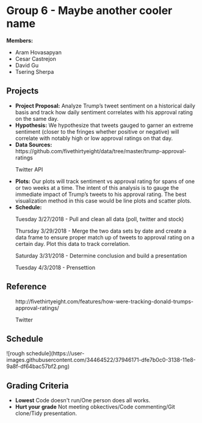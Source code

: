 <h1>Group 6 - Maybe another cooler name</h1>
<p>
<b>Members:</b>
</p>
<ul>
<li>Aram Hovasapyan</li>
<li>Cesar Castrejon</li>
<li>David Gu</li>
<li>Tsering Sherpa</li>
</ul>
<h2>Projects</h2>
<ul>

<li><b>Project Proposal:</b> Analyze Trump’s tweet sentiment on a historical daily basis and track how daily sentiment correlates with his approval rating on the same day.</li>
<li><b>Hypothesis:</b> We hypothesize that tweets gauged to garner an extreme sentiment (closer to the fringes whether positive or negative) will correlate with notably high or low approval ratings on that day. </li>
<li><b>Data Sources:</b> https://github.com/fivethirtyeight/data/tree/master/trump-approval-ratings</li>
<p>
</b></b></b></b></b></b> Twitter API
<li><b>Plots:</b> Our plots will track sentiment vs approval rating for spans of one or two weeks at a time. The intent of this analysis is to gauge the immediate impact of Trump’s tweets to his approval rating. 
The best visualization method in this case would be line plots and scatter plots. 
</li>
<li><b>Schedule:
<p>
</b></b>Tuesday 3/27/2018 - Pull and clean all data (poll, twitter and stock)</li>
<p>
</b></b>Thursday 3/29/2018 - Merge the two data sets by date and create a data frame to ensure proper match up of tweets to approval rating on a certain day. Plot this data to track correlation.</li>
<p>
</b></b>Saturday 3/31/2018 - Determine conclusion and build a presentation</li>
<p>
</b></b>Tuesday 4/3/2018 - Prensettion</li>
</ul>
<h2>Reference</h2>
<ul>
<p>
</b></b>http://fivethirtyeight.com/features/how-were-tracking-donald-trumps-approval-ratings/</li>
<p>
</b></b>Twitter
</ul>
<h2>Schedule</h2>
![rough schedule](https://user-images.githubusercontent.com/34464522/37946171-dfe7b0c0-3138-11e8-9a8f-df64bac57bf2.png)

</ul>
<h2>Grading Criteria</h2>
<ul>
<li><b>Lowest</b> Code doesn't run/One person does all works.</li>
<li><b>Hurt your grade</b> Not meeting obkectives/Code commenting/Git clone/Tidy presentation.</li>

